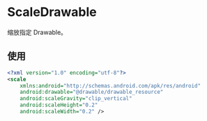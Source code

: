 # ScaleDrawable

缩放指定 Drawable。

## 使用

```xml
<?xml version="1.0" encoding="utf-8"?>
<scale 
    xmlns:android="http://schemas.android.com/apk/res/android"
    android:drawable="@drawable/drawable_resource"
    android:scaleGravity="clip_vertical"
    android:scaleHeight="0.2"
    android:scaleWidth="0.2" />
```